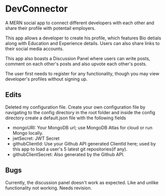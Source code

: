 # DevConnector
A MERN social app to connect different developers with each other and share their profile with potentail employers.

This app allows a developer to create his profile, which features Bio detials along with Education and Experience details. Users can also share links to their social media
accounts. 

This app also boasts a Discussion Panel where users can write posts, comment on each other's posts and also upvote each other's posts. 

The user first needs to register for any functionality, though you may view developer's profiles without signing up.

## Edits
Deleted my configuration file. Create your own configuration file by navigating to the config directory in the root folder and inside the config directory create a 
default.json file with the following fields
- mongoURI: Your MongoDB url; use MongoDB Atlas for cloud or run Mongo locally.
- jwtSecret: JWT Secret
- githubClientId: Use your Github API generated ClientId here; used by this app to load a user's 5 latest git repositories(if any).
- githubClientSecret: Also generated by the Github API.

## Bugs
Currently, the discussion panel doesn't work as expected. Like and unlike functionality not working. Needs revision.
